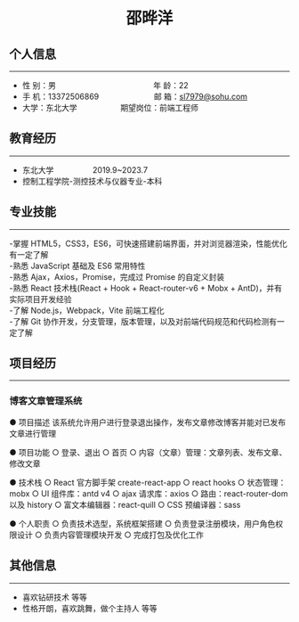  <center>
     <h1>邵晔洋</h1>
 </center>

## 个人信息

---

- 性 别：男&emsp;&emsp;&emsp;&emsp;&emsp;&emsp;&emsp;&emsp;&emsp;&emsp;&emsp;&emsp;&ensp;年 龄：22
- 手 机：13372506869 &emsp;&emsp;&emsp;&emsp;&emsp;&emsp;&ensp; 邮 箱：sl7979@sohu.com
- 大学：东北大学 &emsp;&emsp;&emsp;&emsp;&emsp; 期望岗位：前端工程师

## 教育经历

---

- 东北大学&emsp;&emsp;&emsp;&emsp;&emsp;2019.9~2023.7&emsp;&emsp;&emsp;&emsp;
- 控制工程学院-测控技术与仪器专业-本科

## 专业技能

---

-掌握 HTML5，CSS3，ES6，可快速搭建前端界面，并对浏览器渲染，性能优化有一定了解  
-熟悉 JavaScript 基础及 ES6 常用特性  
-熟悉 Ajax，Axios，Promise，完成过 Promise 的自定义封装  
-熟悉 React 技术栈(React + Hook + React-router-v6 + Mobx + AntD)，并有实际项目开发经验  
-了解 Node.js，Webpack，Vite 前端工程化  
-了解 Git 协作开发，分支管理，版本管理，以及对前端代码规范和代码检测有一定了解

## 项目经历

---

### 博客文章管理系统

● 项目描述
该系统允许用户进行登录退出操作，发布文章修改博客并能对已发布文章进行管理

● 项目功能
○ 登录、退出
○ 首页
○ 内容（文章）管理：文章列表、发布文章、修改文章

● 技术栈
○ React 官方脚手架 create-react-app
○ react hooks
○ 状态管理：mobx
○ UI 组件库：antd v4
○ ajax 请求库：axios
○ 路由：react-router-dom 以及 history
○ 富文本编辑器：react-quill
○ CSS 预编译器：sass

● 个人职责
○ 负责技术选型，系统框架搭建
○ 负责登录注册模块，用户角色权限设计
○ 负责内容管理模块开发
○ 完成打包及优化工作

## 其他信息

---

- 喜欢钻研技术 等等
- 性格开朗，喜欢跳舞，做个主持人 等等
